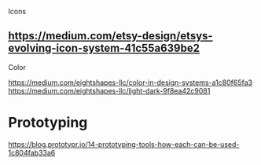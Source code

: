Icons

https://medium.com/etsy-design/etsys-evolving-icon-system-41c55a639be2
---

Color

https://medium.com/eightshapes-llc/color-in-design-systems-a1c80f65fa3
https://medium.com/eightshapes-llc/light-dark-9f8ea42c9081

# Prototyping

https://blog.prototypr.io/14-prototyping-tools-how-each-can-be-used-1c804fab33a6
